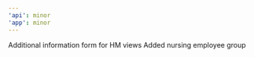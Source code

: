 ```yaml
---
'api': minor
'app': minor
---
```


Additional information form for HM views
Added nursing employee group

